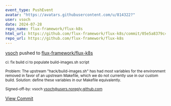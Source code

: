 ```yaml
---
event_type: PushEvent
avatar: "https://avatars.githubusercontent.com/u/814322?"
user: vsoch
date: 2024-07-28
repo_name: flux-framework/flux-k8s
html_url: https://github.com/flux-framework/flux-k8s/commit/05e5a8379c4e44042b410040cc0697c540f4f64e
repo_url: https://github.com/flux-framework/flux-k8s
---
```


<a href='https://github.com/vsoch' target='_blank'>vsoch</a> pushed to <a href='https://github.com/flux-framework/flux-k8s' target='_blank'>flux-framework/flux-k8s</a>

<small>ci: fix build ci to populate build-images.sh script

Problem: The upstream "hack/build-images.sh" has had most variables
for the environment removed in favor of an upstream Makefile, which
we do not currently use in our custom build.
Solution: define these variables in our Makefile equivalently.

Signed-off-by: vsoch <vsoch@users.noreply.github.com></small>

<a href='https://github.com/flux-framework/flux-k8s/commit/05e5a8379c4e44042b410040cc0697c540f4f64e' target='_blank'>View Commit</a>